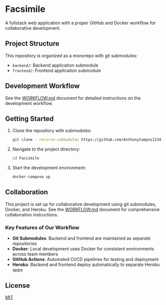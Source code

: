 # Facsimile

A fullstack web application with a proper GitHub and Docker workflow for collaborative development.

## Project Structure

This repository is organized as a monorepo with git submodules:

- `backend/`: Backend application submodule
- `frontend/`: Frontend application submodule

## Development Workflow

See the [WORKFLOW.md](./WORKFLOW.md) document for detailed instructions on the development workflow.

## Getting Started

1. Clone the repository with submodules:
   ```bash
   git clone --recurse-submodules https://github.com/AnthonyCampos1234/Facsimile.git
   ```

2. Navigate to the project directory:
   ```bash
   cd Facsimile
   ```

3. Start the development environment:
   ```bash
   docker-compose up
   ```

## Collaboration

This project is set up for collaborative development using git submodules, Docker, and Heroku. See the [WORKFLOW.md](./WORKFLOW.md) document for comprehensive collaboration instructions.

### Key Features of Our Workflow

- **Git Submodules**: Backend and frontend are maintained as separate repositories
- **Docker**: Local development uses Docker for consistent environments across team members
- **GitHub Actions**: Automated CI/CD pipelines for testing and deployment
- **Heroku**: Backend and frontend deploy automatically to separate Heroku apps

## License

[MIT](LICENSE)

